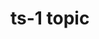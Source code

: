 [title]: # (ts-1 topic)
[tags]: # (introduction)
[priority]: # (501)
[display]: # (none)
# ts-1 topic

<!-- add troubleshooting topic and info -->
